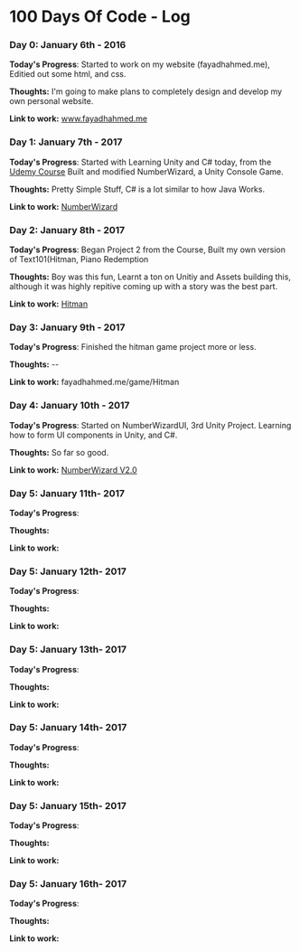 # 100 Days Of Code - Log

### Day 0: January 6th - 2016
**Today's Progress**: Started to work on my website (fayadhahmed.me), Editied out some html, and css. 

**Thoughts:** I'm going to make plans to completely design and develop my own personal website. 

**Link to work:** www.fayadhahmed.me


### Day 1: January 7th - 2017


**Today's Progress**: Started with Learning Unity and C# today, from the <a href="https://www.udemy.com/unitycourse/learn/v4/overview">Udemy Course</a>
Built and modified NumberWizard, a Unity Console Game. 

**Thoughts:** Pretty Simple Stuff, C# is a lot similar to how Java Works. 

**Link to work:** <a href="https://github.com/Fayadh56/UnityProjects/tree/master/NumberWizard">NumberWizard</a>

### Day 2: January 8th - 2017


**Today's Progress**: Began Project 2 from the Course, Built my own version of Text101(Hitman, Piano Redemption

**Thoughts:** Boy was this fun, Learnt a ton on Unitiy and Assets building this, although it was highly repitive coming up with a story was the best part. 

**Link to work:** <a href="https://github.com/Fayadh56/UnityProjects/blob/master/Text101/Assets/TextController.cs">Hitman</a> 

### Day 3: January 9th - 2017


**Today's Progress**: Finished the hitman game project more or less. 

**Thoughts:** --

**Link to work:** fayadhahmed.me/game/Hitman

### Day 4: January 10th - 2017


**Today's Progress**: Started on NumberWizardUI, 3rd Unity Project. Learning how to form UI components in Unity, and C#. 

**Thoughts:** So far so good. 

**Link to work:** <a href="https://github.com/Fayadh56/UnityProjects/tree/master/NumberWizardUI">NumberWizard V2.0</a>

### Day 5: January 11th- 2017


**Today's Progress**: 

**Thoughts:** 

**Link to work:** 

### Day 5: January 12th- 2017


**Today's Progress**: 

**Thoughts:** 

**Link to work:** 

### Day 5: January 13th- 2017


**Today's Progress**: 

**Thoughts:** 

**Link to work:** 

### Day 5: January 14th- 2017


**Today's Progress**: 

**Thoughts:** 

**Link to work:** 

### Day 5: January 15th- 2017


**Today's Progress**: 

**Thoughts:** 

**Link to work:** 

### Day 5: January 16th- 2017


**Today's Progress**: 

**Thoughts:** 

**Link to work:** 
